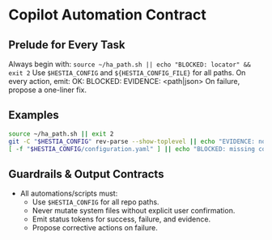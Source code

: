 # Copilot Automation Contract

## Prelude for Every Task

Always begin with: `source ~/ha_path.sh || echo "BLOCKED: locator" && exit 2`
Use `$HESTIA_CONFIG` and `${HESTIA_CONFIG_FILE}` for all paths.
On every action, emit:
  OK: <what succeeded>
  BLOCKED: <why>
  EVIDENCE: <path|json>
On failure, propose a one-liner fix.

## Examples

```bash
source ~/ha_path.sh || exit 2
git -C "$HESTIA_CONFIG" rev-parse --show-toplevel || echo "EVIDENCE: not a git work tree"
[ -f "$HESTIA_CONFIG/configuration.yaml" ] || echo "BLOCKED: missing configuration.yaml at $HESTIA_CONFIG"
```

## Guardrails & Output Contracts

- All automations/scripts must:
  - Use `$HESTIA_CONFIG` for all repo paths.
  - Never mutate system files without explicit user confirmation.
  - Emit status tokens for success, failure, and evidence.
  - Propose corrective actions on failure.
